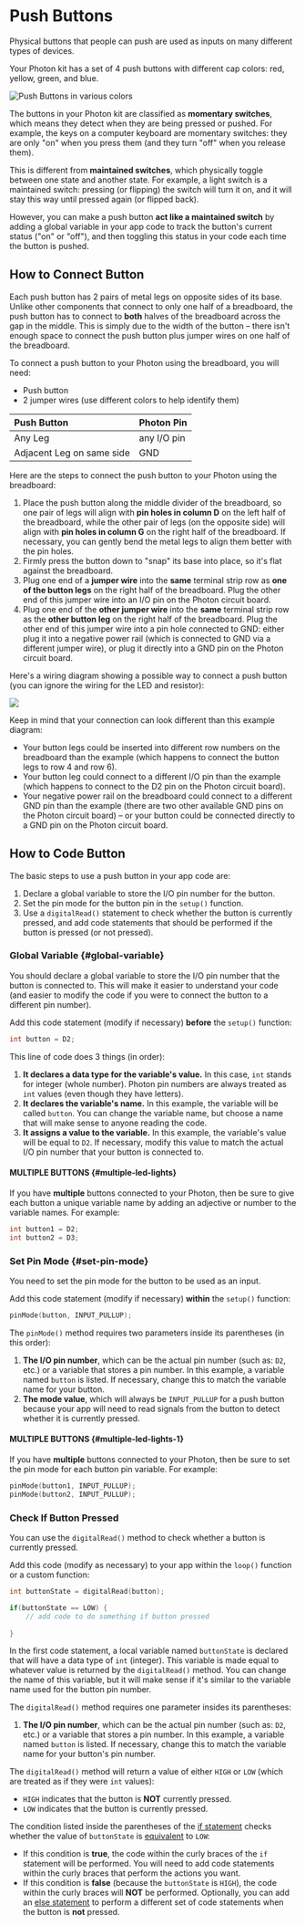 # Push Buttons

Physical buttons that people can push are used as inputs on many different types of devices.

Your Photon kit has a set of 4 push buttons with different cap colors: red, yellow, green, and blue.

![Push Buttons in various colors](../../.gitbook/assets/buttons-assorted.jpg)

The buttons in your Photon kit are classified as **momentary switches**, which means they detect when they are being pressed or pushed. For example, the keys on a computer keyboard are momentary switches:  they are only "on" when you press them \(and they turn "off" when you release them\).

This is different from **maintained switches**, which physically toggle between one state and another state. For example, a light switch is a maintained switch:  pressing \(or flipping\) the switch will turn it on, and it will stay this way until pressed again \(or flipped back\).

However, you can make a push button **act like a maintained switch** by adding a global variable in your app code to track the button's current status \("on" or "off"\), and then toggling this status in your code each time the button is pushed.

## How to Connect Button

Each push button has 2 pairs of metal legs on opposite sides of its base. Unlike other components that connect to only one half of a breadboard, the push button has to connect to **both** halves of the breadboard across the gap in the middle. This is simply due to the width of the button – there isn't enough space to connect the push button plus jumper wires on one half of the breadboard.

To connect a push button to your Photon using the breadboard, you will need:

* Push button
* 2 jumper wires \(use different colors to help identify them\)

| Push Button | Photon Pin |
| :--- | :--- |
| Any Leg | any I/O pin |
| Adjacent Leg on same side | GND |

Here are the steps to connect the push button to your Photon using the breadboard:

1. Place the push button along the middle divider of the breadboard, so one pair of legs will align with **pin holes in column D** on the left half of the breadboard, while the other pair of legs \(on the opposite side\) will align with **pin holes in column G** on the right half of the breadboard. If necessary, you can gently bend the metal legs to align them better with the pin holes.
2. Firmly press the button down to "snap" its base into place, so it's flat against the breadboard.
3. Plug one end of a **jumper wire** into the **same** terminal strip row as **one of the button legs** on the right half of the breadboard. Plug the other end of this jumper wire into an I/O pin on the Photon circuit board.
4. Plug one end of the **other jumper wire** into the **same** terminal strip row as the **other button leg** on the right half of the breadboard. Plug the other end of this jumper wire into a pin hole connected to GND:  either plug it into a negative power rail \(which is connected to GND via a different jumper wire\), or plug it directly into a GND pin on the Photon circuit board.

Here's a wiring diagram showing a possible way to connect a push button \(you can ignore the wiring for the LED and resistor\):

![](../../.gitbook/assets/experiment-2.jpg)

Keep in mind that your connection can look different than this example diagram:

* Your button legs could be inserted into different row numbers on the breadboard than the example \(which happens to connect the button legs to row 4 and row 6\).
* Your button leg could connect to a different I/O pin than the example \(which happens to connect to the D2 pin on the Photon circuit board\).
* Your negative power rail on the breadboard could connect to a different GND pin than the example  \(there are two other available GND pins on the Photon circuit board\) – or your button could be connected directly to a GND pin on the Photon circuit board.

## How to Code Button

The basic steps to use a push button in your app code are:

1. Declare a global variable to store the I/O pin number for the button.
2. Set the pin mode for the button pin in the `setup()` function.
3. Use a `digitalRead()` statement to check whether the button is currently pressed, and add code statements that should be performed if the button is pressed \(or not pressed\).

### Global Variable {#global-variable}

You should declare a global variable to store the I/O pin number that the button is connected to. This will make it easier to understand your code \(and easier to modify the code if you were to connect the button to a different pin number\).

Add this code statement \(modify if necessary\) **before** the `setup()` function:

```cpp
int button = D2;
```

This line of code does 3 things \(in order\):

1. **It declares a data type for the variable's value.** In this case, `int` stands for integer \(whole number\). Photon pin numbers are always treated as `int` values \(even though they have letters\).
2. **It declares the variable's name.** In this example, the variable will be called `button`. You can change the variable name, but choose a name that will make sense to anyone reading the code.
3. **It assigns a value to the variable.** In this example, the variable's value will be equal to `D2`. If necessary, modify this value to match the actual I/O pin number that your button is connected to.

#### MULTIPLE BUTTONS {#multiple-led-lights}

If you have **multiple** buttons connected to your Photon, then be sure to give each button a unique variable name by adding an adjective or number to the variable names. For example:

```cpp
int button1 = D2;
int button2 = D3;
```

### Set Pin Mode {#set-pin-mode}

You need to set the pin mode for the button to be used as an input.

Add this code statement \(modify if necessary\) **within** the `setup()` function:

```cpp
pinMode(button, INPUT_PULLUP);
```

The `pinMode()` method requires two parameters inside its parentheses \(in this order\):

1. **The I/O pin number**, which can be the actual pin number \(such as: `D2`, etc.\) or a variable that stores a pin number. In this example, a variable named `button` is listed. If necessary, change this to match the variable name for your button.
2. **The mode value**, which will always be `INPUT_PULLUP` for a push button because your app will need to read signals from the button to detect whether it is currently pressed.

#### MULTIPLE BUTTONS {#multiple-led-lights-1}

If you have **multiple** buttons connected to your Photon, then be sure to set the pin mode for each button pin variable. For example:

```cpp
pinMode(button1, INPUT_PULLUP);
pinMode(button2, INPUT_PULLUP);
```

### Check If Button Pressed

You can use the `digitalRead()` method to check whether a button is currently pressed.

Add this code \(modify as necessary\) to your app within the `loop()` function or a custom function:

```cpp
int buttonState = digitalRead(button);

if(buttonState == LOW) {
​    // add code to do something if button pressed
​
}
```

In the first code statement, a local variable named `buttonState` is declared that will have a data type of `int` \(integer\).  This variable is made equal to whatever value is returned by the `digitalRead()` method.  You can change the name of this variable, but it will make sense if it's similar to the variable name used for the button pin number.

The `digitalRead()` method requires one parameter insides its parentheses: 

1. **The I/O pin number**, which can be the actual pin number \(such as: `D2`, etc.\) or a variable that stores a pin number. In this example, a variable named `button` is listed. If necessary, change this to match the variable name for your button's pin number.

The `digitalRead()` method will return a value of either `HIGH` or `LOW` \(which are treated as if they were `int` values\):

* `HIGH` indicates that the button is **NOT** currently pressed.
* `LOW` indicates that the button is currently pressed.

The condition listed inside the parentheses of the [if statement](http://www.wiring.org.co/reference/if_.html) checks whether the value of `buttonState` is [equivalent](http://www.wiring.org.co/reference/equality.html) to `LOW`:

* If this condition is **true**, the code within the curly braces of the `if` statement will be performed. You will need to add code statements within the curly braces that perform the actions you want. 
* If this condition is **false** \(because the `buttonState` is `HIGH`\), the code within the curly braces will **NOT** be performed. Optionally, you can add an [else statement](http://www.wiring.org.co/reference/else.html) to perform a different set of code statements when the button is **not** pressed.





